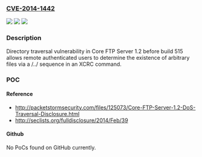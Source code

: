 ### [CVE-2014-1442](https://cve.mitre.org/cgi-bin/cvename.cgi?name=CVE-2014-1442)
![](https://img.shields.io/static/v1?label=Product&message=n%2Fa&color=blue)
![](https://img.shields.io/static/v1?label=Version&message=n%2Fa&color=blue)
![](https://img.shields.io/static/v1?label=Vulnerability&message=n%2Fa&color=brighgreen)

### Description

Directory traversal vulnerability in Core FTP Server 1.2 before build 515 allows remote authenticated users to determine the existence of arbitrary files via a /../ sequence in an XCRC command.

### POC

#### Reference
- http://packetstormsecurity.com/files/125073/Core-FTP-Server-1.2-DoS-Traversal-Disclosure.html
- http://seclists.org/fulldisclosure/2014/Feb/39

#### Github
No PoCs found on GitHub currently.

